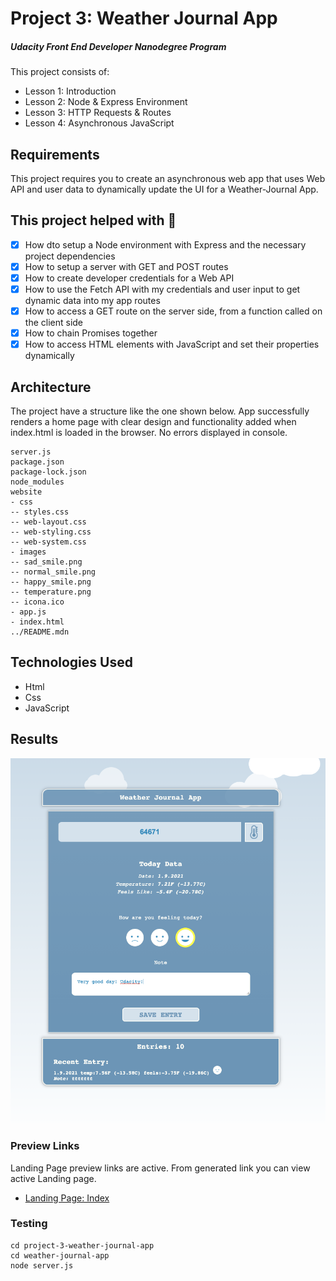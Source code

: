 # Project 3: Weather Journal App
##### Udacity Front End Developer Nanodegree Program
This project consists of:
- Lesson 1: Introduction
- Lesson 2: Node & Express Environment
- Lesson 3: HTTP Requests & Routes
- Lesson 4: Asynchronous JavaScript

## Requirements
This project requires you to create an asynchronous web app that uses Web API and user data to dynamically update the UI for a Weather-Journal App.

## This project helped with :speech_balloon:
- [x] How dto setup a Node environment with Express and the necessary project dependencies
- [x] How to setup a server with GET and POST routes
- [x] How to create developer credentials for a Web API
- [x] How to use the Fetch API with my credentials and user input to get dynamic data into my app routes
- [x] How to access a GET route on the server side, from a function called on the client side
- [x] How to chain Promises together
- [x] How to access HTML elements with JavaScript and set their properties dynamically

## Architecture
The project have a structure like the one shown below. App successfully renders a home page with clear design and functionality added when index.html is loaded in the browser. No errors displayed in console.

```
server.js
package.json
package-lock.json
node_modules
website
- css
-- styles.css
-- web-layout.css
-- web-styling.css
-- web-system.css
- images
-- sad_smile.png
-- normal_smile.png
-- happy_smile.png
-- temperature.png
-- icona.ico
- app.js
- index.html
../README.mdn
```

## Technologies Used
- Html
- Css
- JavaScript


## Results

![](images/weather_app.png)

### Preview Links
Landing Page preview links are active. From generated link you can view active Landing page.

- [Landing Page: Index](https://mindaugas-karla.github.io/Front-End-Web-Developer-Nanodegree/project-3-weather-journal-app/weather-journal-app/website/index.html)

### Testing
```
cd project-3-weather-journal-app
cd weather-journal-app
node server.js
```


